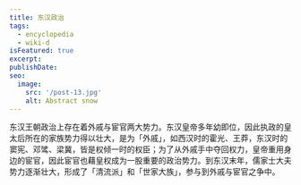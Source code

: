 ```yaml
---
title: 东汉政治
tags:
  - encyclopedia
  - wiki-d
isFeatured: true
excerpt: 
publishDate: 
seo:
  image:
    src: '/post-13.jpg'
    alt: Abstract snow
---
```


东汉王朝政治上存在着外戚与宦官两大势力。东汉皇帝多年幼即位，因此执政的皇太后所在的家族势力得以壮大，是为「外戚」，如西汉时的霍光、王莽，东汉时的窦宪、邓骘、梁冀，皆是权倾一时的权臣；为了从外戚手中夺回权力，皇帝重用身边的宦官，因此宦官也藉皇权成为一股重要的政治势力。到东汉末年，儒家士大夫势力逐渐壮大，形成了「清流派」和「世家大族」，参与到外戚与宦官之争中。
